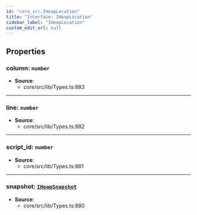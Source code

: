 ```yaml
---
id: "core_src.IHeapLocation"
title: "Interface: IHeapLocation"
sidebar_label: "IHeapLocation"
custom_edit_url: null
---
```


## Properties

### <a id="column" name="column"></a> **column**: `number`

 * **Source**:
    * core/src/lib/Types.ts:883

___

### <a id="line" name="line"></a> **line**: `number`

 * **Source**:
    * core/src/lib/Types.ts:882

___

### <a id="script\_id" name="script\_id"></a> **script\_id**: `number`

 * **Source**:
    * core/src/lib/Types.ts:881

___

### <a id="snapshot" name="snapshot"></a> **snapshot**: [`IHeapSnapshot`](core_src.IHeapSnapshot.md)

 * **Source**:
    * core/src/lib/Types.ts:880
